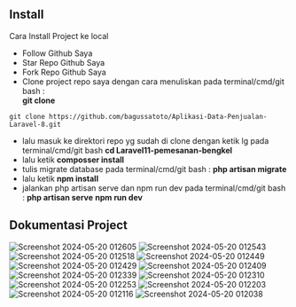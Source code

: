 ## Install
Cara Install Project ke local 
-   Follow Github Saya
-   Star Repo Github Saya
-   Fork Repo Github Saya
-   Clone project repo saya dengan cara menuliskan pada terminal/cmd/git bash :<br> <b>git clone</b>
``````
git clone https://github.com/bagussatoto/Aplikasi-Data-Penjualan-Laravel-8.git
`````` 
-   lalu masuk ke direktori repo yg sudah di clone dengan ketik lg pada terminal/cmd/git bash <b>cd Laravel11-pemesanan-bengkel</b>
-   lalu ketik <b>composser install </b>
-   tulis migrate database pada terminal/cmd/git bash : <b>php artisan migrate</b>
-   lalu ketik <b>npm install </b>
-   jalankan php artisan serve dan npm run dev pada terminal/cmd/git bash : <b>php artisan serve</b> <b>npm run dev</b>

## Dokumentasi Project
![Screenshot 2024-05-20 012605](https://github.com/AhmadAlbara/Laravel11-pemesanan-bengkel/assets/113780404/52cb923f-7ad2-4b36-bce8-be7fc8b37717)
![Screenshot 2024-05-20 012543](https://github.com/AhmadAlbara/Laravel11-pemesanan-bengkel/assets/113780404/8c9ad76a-5399-4274-a797-e84ea6c7d656)
![Screenshot 2024-05-20 012518](https://github.com/AhmadAlbara/Laravel11-pemesanan-bengkel/assets/113780404/4a7d71d4-2f1c-4abf-a50d-4cc27bfd268d)
![Screenshot 2024-05-20 012449](https://github.com/AhmadAlbara/Laravel11-pemesanan-bengkel/assets/113780404/9e0c892c-77cd-4d1d-81e5-259c635539d1)
![Screenshot 2024-05-20 012429](https://github.com/AhmadAlbara/Laravel11-pemesanan-bengkel/assets/113780404/4f9709f0-4c09-49b0-9d96-ba71bda0bf2f)
![Screenshot 2024-05-20 012409](https://github.com/AhmadAlbara/Laravel11-pemesanan-bengkel/assets/113780404/2fa566e9-c5e2-48d1-91b2-80b12518c637)
![Screenshot 2024-05-20 012339](https://github.com/AhmadAlbara/Laravel11-pemesanan-bengkel/assets/113780404/c2cba5a0-122f-49af-9e7c-09c2866ad63a)
![Screenshot 2024-05-20 012310](https://github.com/AhmadAlbara/Laravel11-pemesanan-bengkel/assets/113780404/ac685241-0027-4a06-801a-c703923fc016)
![Screenshot 2024-05-20 012253](https://github.com/AhmadAlbara/Laravel11-pemesanan-bengkel/assets/113780404/9fbb671f-2d6e-4c3b-b4bd-9de578147269)
![Screenshot 2024-05-20 012203](https://github.com/AhmadAlbara/Laravel11-pemesanan-bengkel/assets/113780404/470778a2-4422-4eaa-be22-4f77715d70fd)
![Screenshot 2024-05-20 012116](https://github.com/AhmadAlbara/Laravel11-pemesanan-bengkel/assets/113780404/59bf52eb-ef62-462d-a0f3-361dde0e8405)
![Screenshot 2024-05-20 012038](https://github.com/AhmadAlbara/Laravel11-pemesanan-bengkel/assets/113780404/111041ef-0deb-487b-95b5-bd5454d45c25)
